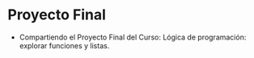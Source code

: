 <h1>Proyecto Final</h1>

- Compartiendo el Proyecto Final del Curso: Lógica de programación: explorar funciones y listas.
